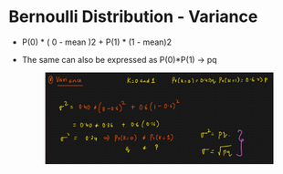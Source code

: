 # Bernoulli Distribution - Variance

* P(0) \* ( 0 - mean )2 + P(1) \* (1 - mean)2
*   The same can also be expressed as P(0)\*P(1) -> pq

    <figure><img src="../../.gitbook/assets/image (6).png" alt=""><figcaption></figcaption></figure>
